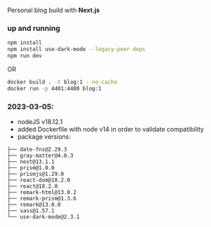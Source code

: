 Personal blog build with **Next.js**

### up and running
```bash
npm install
npm install use-dark-mode --legacy-peer-deps
npm run dev
```
OR
```bash
docker build . -t blog:1 --no-cache
docker run -p 4401:4400 blog:1
```

### 2023-03-05:
- nodeJS v18.12.1
- added Dockerfile with node v14 in order to validate compatibility
- package versions:
```
├── date-fns@2.29.3
├── gray-matter@4.0.3
├── next@13.1.1
├── prism@1.0.0
├── prismjs@1.29.0
├── react-dom@18.2.0
├── react@18.2.0
├── remark-html@13.0.2
├── remark-prism@1.3.6
├── remark@13.0.0
├── sass@1.57.1
└── use-dark-mode@2.3.1
```